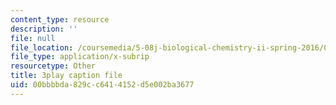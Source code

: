 ```yaml
---
content_type: resource
description: ''
file: null
file_location: /coursemedia/5-08j-biological-chemistry-ii-spring-2016/00bbbbda829cc6414152d5e002ba3677_RfEmF7LgU7Y.srt
file_type: application/x-subrip
resourcetype: Other
title: 3play caption file
uid: 00bbbbda-829c-c641-4152-d5e002ba3677
---
```

